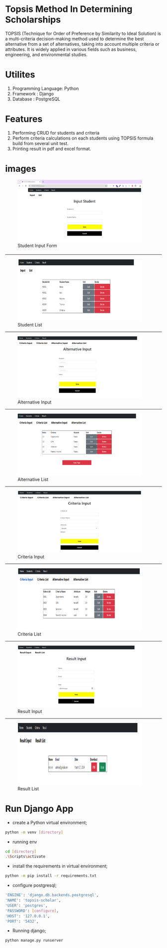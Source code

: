 # Topsis Method In Determining Scholarships

TOPSIS (Technique for Order of Preference by Similarity to Ideal Solution) is a multi-criteria decision-making method used to determine the best alternative from a set of alternatives, taking into account multiple criteria or attributes. 
It is widely applied in various fields such as business, engineering, and environmental studies.

# Utilites 
1. Programming Language: Python
2. Framework : Django
3. Database : PostgreSQL

# Features
1. Performing CRUD for students and criteria
2. Perform criteria calculations on each students using TOPSIS formula build from several unit test.
3. Printing result in pdf and excel format.

# images
<figure style="margin-bottom:20px;">
  <img src="screenshoots/student_input.png" alt="Input Form" width="400" height="200">
  <figcaption>Student Input Form</figcaption>
</figure>

<hr>

<figure>
  <img src="screenshoots/student_list.png" alt="List Form" width="400" height="200">
  <figcaption>Student List</figcaption>
</figure>

<hr>

<figure>
  <img src="screenshoots/alternative_input.png" alt="Input Form" width="400" height="200">
  <figcaption>Alternative Input</figcaption>
</figure>

<hr>

<figure>
  <img src="screenshoots/alternative_list.png" alt="List Form" width="400" height="200">
  <figcaption>Alternative List</figcaption>
</figure>

<hr>

<figure>
  <img src="screenshoots/criteria_input.png" alt="Input Form" width="400" height="200">
  <figcaption>Criteria Input</figcaption>
</figure>

<hr>

<figure>
  <img src="screenshoots/criteria_list.png" alt="List Form" width="400" height="200">
  <figcaption>Criteria List</figcaption>
</figure>

<hr>

<figure>
  <img src="screenshoots/result_input.png" alt="Input Form" width="400" height="200">
  <figcaption>Result Input</figcaption>
</figure>

<hr>

<figure>
  <img src="screenshoots/result_print.png" alt="List Form" width="400" height="200">
  <figcaption>Result List</figcaption>
</figure>

# Run Django App
- create a Python virtual environment;
```bash
python -m venv [directory]
```

- running env
```bash
cd [directory]
.\Scripts\activate
```

- install the requirements in virtual environment;
```bash
python -m pip install -r requirements.txt
```

- configure postgresql;
```bash
'ENGINE': 'django.db.backends.postgresql',
'NAME': 'topsis-scholar',
'USER': 'postgres',
'PASSWORD': [configure],
'HOST': '127.0.0.1',
'PORT': '5432',
```

- Running django;
```bash
python manage.py runserver
```
